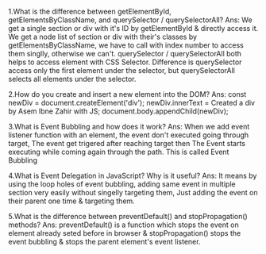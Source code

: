 1.What is the difference between getElementById, getElementsByClassName, and querySelector / querySelectorAll?
Ans: We get a single section or div with it's ID by getElementById & directly access it.
    We get a node list of section or div with their's classes by getElementsByClassName, we have to call with index number to access them singlly, otherwise we can't.
     querySelector / querySelectorAll both helps to access element with CSS Selector. Difference is querySelector access only the first element under the selector,
     but querySelectorAll selects all elements under the selector.
     
2.How do you create and insert a new element into the DOM?
Ans: const newDiv = document.createElement('div');
      newDiv.innerText = Created a div by Asem Ibne Zahir with JS;
      document.body.appendChild(newDiv);
      
3.What is Event Bubbling and how does it work?
Ans: When we add event listener function with an element, the event don't executed going through target, The event get trigered after reaching target then The Event starts executing while coming again through the path. This is called Event Bubbling

4.What is Event Delegation in JavaScript? Why is it useful?
Ans: It means by using the loop holes of event bubbling, adding same event in multiple section very easily without singelly targeting them, Just adding the event on their parent one time & targeting them.

5.What is the difference between preventDefault() and stopPropagation() methods?
Ans: preventDefault() is a function which stops the event on element already seted before in browser & stopPropagation() stops the event bubbling & stops the parent element's event listener.
